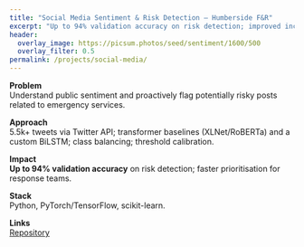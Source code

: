 ```yaml
---
title: "Social Media Sentiment & Risk Detection — Humberside F&R"
excerpt: "Up to 94% validation accuracy on risk detection; improved incident prioritisation."
header:
  overlay_image: https://picsum.photos/seed/sentiment/1600/500
  overlay_filter: 0.5
permalink: /projects/social-media/
---
```


**Problem**  
Understand public sentiment and proactively flag potentially risky posts related to emergency services.

**Approach**  
5.5k+ tweets via Twitter API; transformer baselines (XLNet/RoBERTa) and a custom BiLSTM; class balancing; threshold calibration.

**Impact**  
**Up to 94% validation accuracy** on risk detection; faster prioritisation for response teams.

**Stack**  
Python, PyTorch/TensorFlow, scikit-learn.

**Links**  
[Repository](https://github.com/Amro6625/Social-Media-Analysis)
